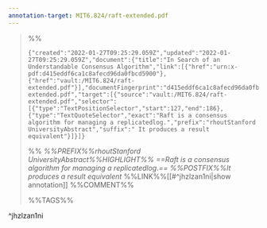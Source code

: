 ```yaml
---
annotation-target: MIT6.824/raft-extended.pdf
---
```




>%%
>```annotation-json
>{"created":"2022-01-27T09:25:29.059Z","updated":"2022-01-27T09:25:29.059Z","document":{"title":"In Search of an Understandable Consensus Algorithm","link":[{"href":"urn:x-pdf:d415eddf6ca1c8afecd96da0fbcd5900"},{"href":"vault:/MIT6.824/raft-extended.pdf"}],"documentFingerprint":"d415eddf6ca1c8afecd96da0fbcd5900"},"uri":"vault:/MIT6.824/raft-extended.pdf","target":[{"source":"vault:/MIT6.824/raft-extended.pdf","selector":[{"type":"TextPositionSelector","start":127,"end":186},{"type":"TextQuoteSelector","exact":"Raft is a consensus algorithm for managing a replicatedlog.","prefix":"rhoutStanford UniversityAbstract","suffix":" It produces a result equivalent"}]}]}
>```
>%%
>*%%PREFIX%%rhoutStanford UniversityAbstract%%HIGHLIGHT%% ==Raft is a consensus algorithm for managing a replicatedlog.== %%POSTFIX%%It produces a result equivalent*
>%%LINK%%[[#^jhzlzan1ni|show annotation]]
>%%COMMENT%%
>
>%%TAGS%%
>
^jhzlzan1ni
